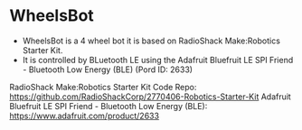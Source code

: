# WheelsBot


* WheelsBot is a 4 wheel bot it is based on RadioShack Make:Robotics Starter Kit.
* It is controlled by BLuetooth LE using the Adafruit Bluefruit LE SPI Friend - Bluetooth Low Energy (BLE) (Pord ID: 2633)

RadioShack Make:Robotics Starter Kit Code Repo: https://github.com/RadioShackCorp/2770406-Robotics-Starter-Kit
Adafruit Bluefruit LE SPI Friend - Bluetooth Low Energy (BLE): https://www.adafruit.com/product/2633




